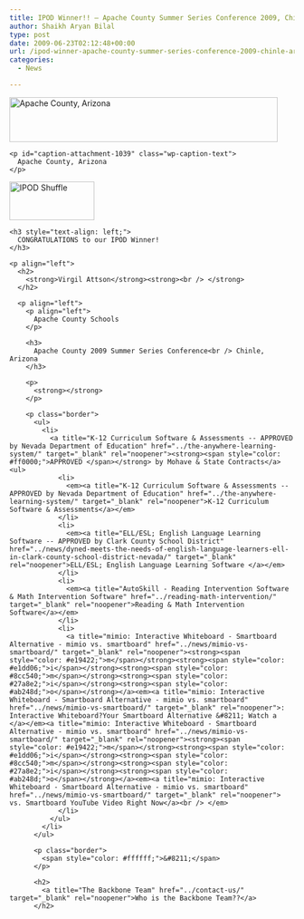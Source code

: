 ```yaml
---
title: IPOD Winner!! – Apache County Summer Series Conference 2009, Chinle, Arizona
author: Shaikh Aryan Bilal
type: post
date: 2009-06-23T02:12:48+00:00
url: /ipod-winner-apache-county-summer-series-conference-2009-chinle-arizona/
categories:
  - News

---
```

<p style="text-align: center;">
  <div id="attachment_1039" style="width: 484px" class="wp-caption aligncenter">
    <img aria-describedby="caption-attachment-1039" loading="lazy" class="size-full wp-image-1039" title="Apache County Conference, Arizona" src="http://www.backbonecommunications.com/wp-content/uploads/apache-county.png" alt="Apache County, Arizona" width="474" height="79" />
    
    <p id="caption-attachment-1039" class="wp-caption-text">
      Apache County, Arizona
    </p>
  </div>
  
  <p style="text-align: center;">
    <div class="mceTemp mceIEcenter">
      <dl id="attachment_720" class="wp-caption aligncenter" style="width: 160px;">
        <dt class="wp-caption-dt">
          <img loading="lazy" class="size-full wp-image-720" title="IPOD Shuffle" src="http://www.backbonecommunications.com/wp-content/uploads/ipod-shuffle.png" alt="IPOD Shuffle" width="150" height="68" />
        </dt>
      </dl>
    </div>
    
    <h3 style="text-align: left;">
      CONGRATULATIONS to our IPOD Winner!
    </h3>
    
    <p align="left">
      <h2>
        <strong>Virgil Attson</strong><strong><br /> </strong>
      </h2>
      
      <p align="left">
        <p align="left">
          Apache County Schools
        </p>
        
        <h3>
          Apache County 2009 Summer Series Conference<br /> Chinle, Arizona
        </h3>
        
        <p>
          <strong></strong>
        </p>
        
        <p class="border">
          <ul>
            <li>
              <a title="K-12 Curriculum Software & Assessments -- APPROVED by Nevada Department of Education" href="../the-anywhere-learning-system/" target="_blank" rel="noopener"><strong><span style="color: #ff0000;">APPROVED </span></strong> by Mohave & State Contracts</a> <ul>
                <li>
                  <em><a title="K-12 Curriculum Software & Assessments -- APPROVED by Nevada Department of Education" href="../the-anywhere-learning-system/" target="_blank" rel="noopener">K-12 Curriculum Software & Assessments</a></em>
                </li>
                <li>
                  <em><a title="ELL/ESL; English Language Learning Software -- APPROVED by Clark County School District" href="../news/dyned-meets-the-needs-of-english-language-learners-ell-in-clark-county-school-district-nevada/" target="_blank" rel="noopener">ELL/ESL; English Language Learning Software </a></em>
                </li>
                <li>
                  <em><a title="AutoSkill - Reading Intervention Software & Math Intervention Software" href="../reading-math-intervention/" target="_blank" rel="noopener">Reading & Math Intervention Software</a></em>
                </li>
                <li>
                  <a title="mimio: Interactive Whiteboard - Smartboard Alternative - mimio vs. smartboard" href="../news/mimio-vs-smartboard/" target="_blank" rel="noopener"><strong><span style="color: #e19422;">m</span></strong><strong><span style="color: #e1dd06;">i</span></strong><strong><span style="color: #8cc540;">m</span></strong><strong><span style="color: #27a8e2;">i</span></strong><strong><span style="color: #ab248d;">o</span></strong></a><em><a title="mimio: Interactive Whiteboard - Smartboard Alternative - mimio vs. smartboard" href="../news/mimio-vs-smartboard/" target="_blank" rel="noopener">: Interactive Whiteboard?Your Smartboard Alternative &#8211; Watch a </a></em><a title="mimio: Interactive Whiteboard - Smartboard Alternative - mimio vs. smartboard" href="../news/mimio-vs-smartboard/" target="_blank" rel="noopener"><strong><span style="color: #e19422;">m</span></strong><strong><span style="color: #e1dd06;">i</span></strong><strong><span style="color: #8cc540;">m</span></strong><strong><span style="color: #27a8e2;">i</span></strong><strong><span style="color: #ab248d;">o</span></strong></a><em><a title="mimio: Interactive Whiteboard - Smartboard Alternative - mimio vs. smartboard" href="../news/mimio-vs-smartboard/" target="_blank" rel="noopener"> vs. Smartboard YouTube Video Right Now</a><br /> </em>
                </li>
              </ul>
            </li>
          </ul>
          
          <p class="border">
            <span style="color: #ffffff;">&#8211;</span>
          </p>
          
          <h2>
            <a title="The Backbone Team" href="../contact-us/" target="_blank" rel="noopener">Who is the Backbone Team??</a>
          </h2>